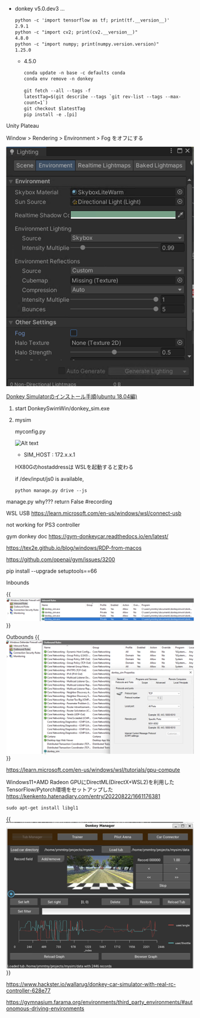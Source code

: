  -  donkey v5.0.dev3 ...
    ```
    python -c 'import tensorflow as tf; print(tf.__version__)'
    2.9.1
    python -c "import cv2; print(cv2.__version__)"
    4.8.0
    python -c "import numpy; print(numpy.version.version)"
    1.25.0
    ```


    - 4.5.0
      ```
      conda update -n base -c defaults conda
      conda env remove -n donkey

      git fetch --all --tags -f
      latestTag=$(git describe --tags `git rev-list --tags --max-count=1`)
      git checkout $latestTag
      pip install -e .[pi]
      ```

Unity Plateau

  Window > Rendering > Environment > Fog をオフにする

  <img src="./img/2023-07-25-18-08-25.png" width="600">

[Donkey Simulatorのインストール手順(ubuntu 18.04編)](https://qiita.com/arigadget/items/712cf0b0ef3b25c17c83)

1. start DonkeySwimWin/donkey_sim.exe

1. mysim

    myconfig.py

    ![Alt text](image.png)

    - SIM_HOST : 172.x.x.1

    HX80Gのhostaddressは WSLを起動すると変わる

    if /dev/input/js0 is available,
      ```
      python manage.py drive --js
      ```

  manage.py why???
    return False #recording

WSL USB
  https://learn.microsoft.com/en-us/windows/wsl/connect-usb

  not working for PS3 controller

gym donkey doc
  https://gym-donkeycar.readthedocs.io/en/latest/

https://tex2e.github.io/blog/windows/RDP-from-macos


https://github.com/openai/gym/issues/3200

pip install --upgrade setuptools==66


Inbounds

  {{<img src="./img/2023-07-10-16-57-22.png" width="600">}}

Outbounds
  {{<img src="./img/2023-07-10-16-56-38.png" width="600">}}


https://learn.microsoft.com/en-us/windows/wsl/tutorials/gpu-compute

  Windows11+AMD Radeon GPUにDirectML(DirectX+WSL2)を利用したTensorFlow/Pytorch環境をセットアップした
  https://kenkento.hatenadiary.com/entry/20220822/1661176381


```
sudo apt-get install libgl1
```


{{<img src="./img/2023-07-10-18-26-11.png" width="600">}}


https://www.hackster.io/wallarug/donkey-car-simulator-with-real-rc-controller-628e77

https://gymnasium.farama.org/environments/third_party_environments/#autonomous-driving-environments